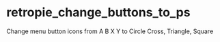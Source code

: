 # retropie_change_buttons_to_ps
Change menu button icons from A B X Y to Circle Cross, Triangle, Square

